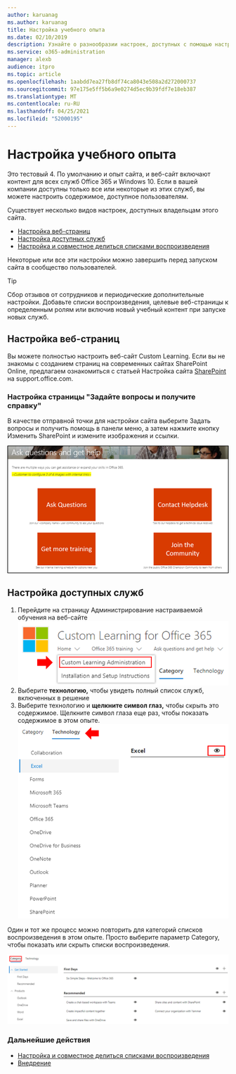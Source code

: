 ```yaml
---
author: karuanag
ms.author: karuanag
title: Настройка учебного опыта
ms.date: 02/10/2019
description: Узнайте о разнообразии настроек, доступных с помощью настраиваемого обучения для Office 365
ms.service: o365-administration
manager: alexb
audience: itpro
ms.topic: article
ms.openlocfilehash: 1aabdd7ea27fb8df74ca8043e508a2d272000737
ms.sourcegitcommit: 97e175e5ff5b6a9e0274d5ec9b39fdf7e18eb387
ms.translationtype: MT
ms.contentlocale: ru-RU
ms.lasthandoff: 04/25/2021
ms.locfileid: "52000195"
---
```

# <a name="customize-the-training-experience"></a>Настройка учебного опыта

Это тестовый 4. По умолчанию и опыт сайта, и веб-сайт включают контент для всех служб Office 365 и Windows 10.  Если в вашей компании доступны только все или некоторые из этих служб, вы можете настроить содержимое, доступное пользователям.  

Существует несколько видов настроек, доступных владельцам этого сайта. 

- [Настройка веб-страниц](#customizing-web-pages)
- [Настройка доступных служб](#customize-available-services)
- [Настройка и совместное делиться списками воспроизведения](customplaylist.md)

Некоторые или все эти настройки можно завершить перед запуском сайта в сообщество пользователей.  

> [!TIP]
> Сбор отзывов от сотрудников и периодические дополнительные настройки.  Добавьте списки воспроизведения, целевые веб-страницы к определенным ролям или включив новый учебный контент при запуске новых служб. 

## <a name="customizing-web-pages"></a>Настройка веб-страниц

Вы можете полностью настроить веб-сайт Custom Learning. Если вы не знакомы с созданием страниц на современных сайтах SharePoint Online, предлагаем ознакомиться с статьей Настройка сайта [SharePoint](https://support.office.com/article/customize-your-sharepoint-site-320b43e5-b047-4fda-8381-f61e8ac7f59b) на support.office.com. 

### <a name="customize-the-ask-questions-and-get-help-page"></a>Настройка страницы **"Задайте вопросы и получите справку"**

В качестве отправной точки для настройки сайта выберите Задать вопросы и получить помощь в панели меню, а затем нажмите кнопку Изменить SharePoint и измените изображения и ссылки. 

![Задавать вопросы и получать окно справки](media/custom_ask.png)

## <a name="customize-available-services"></a>Настройка доступных служб

1.  Перейдите на страницу Администрирование настраиваемой обучения на веб-сайте ![ Выберите настраиваемую администрацию обучения](media/custom_admin.png)
1. Выберите **технологию,** чтобы увидеть полный список служб, включенных в решение
1. Выберите технологию и **щелкните символ глаз,** чтобы скрыть это содержимое.  Щелкните символ глаза еще раз, чтобы показать содержимое в этом опыте. 
![настраиваемый](media/custom_techlist.png)

Один и тот же процесс можно повторить для категорий списков воспроизведения в этом опыте.  Просто выберите параметр Category, чтобы показать или скрыть списки воспроизведения. 

![Выбор категории](media/custom_cat.png)

### <a name="next-steps"></a>Дальнейшие действия

- [Настройка и совместное делиться списками воспроизведения](customplaylist.md)
- [Внедрение](driveadoption.md) 
